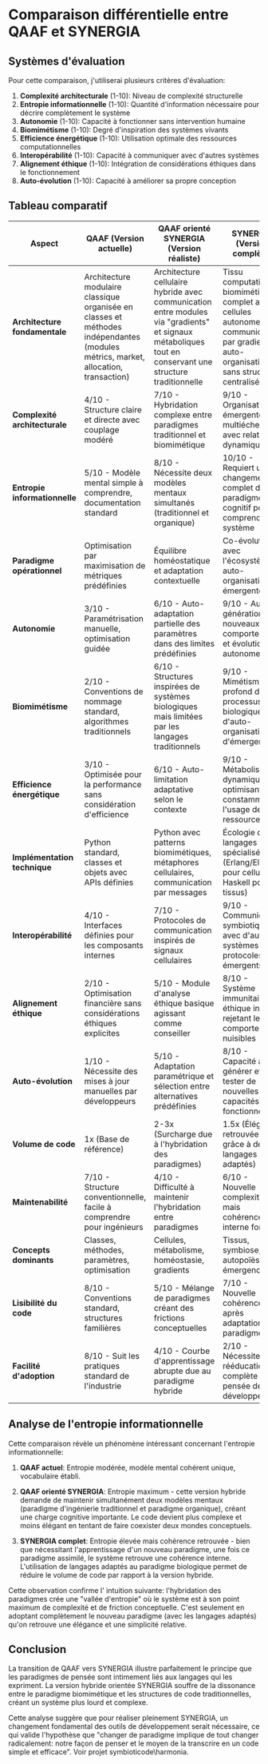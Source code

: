 # Comparaison différentielle entre QAAF et SYNERGIA

## Systèmes d'évaluation

Pour cette comparaison, j'utiliserai plusieurs critères d'évaluation:

1. **Complexité architecturale** (1-10): Niveau de complexité structurelle
2. **Entropie informationnelle** (1-10): Quantité d'information nécessaire pour décrire complètement le système
3. **Autonomie** (1-10): Capacité à fonctionner sans intervention humaine
4. **Biomimétisme** (1-10): Degré d'inspiration des systèmes vivants
5. **Efficience énergétique** (1-10): Utilisation optimale des ressources computationnelles
6. **Interopérabilité** (1-10): Capacité à communiquer avec d'autres systèmes
7. **Alignement éthique** (1-10): Intégration de considérations éthiques dans le fonctionnement
8. **Auto-évolution** (1-10): Capacité à améliorer sa propre conception

## Tableau comparatif

| Aspect | QAAF (Version actuelle) | QAAF orienté SYNERGIA (Version réaliste) | SYNERGIA (Version complète) |
|--------|------------------------|--------------------------------------|----------------------------|
| **Architecture fondamentale** | Architecture modulaire classique organisée en classes et méthodes indépendantes (modules métrics, market, allocation, transaction) | Architecture cellulaire hybride avec communication entre modules via "gradients" et signaux métaboliques tout en conservant une structure traditionnelle | Tissu computationnel biomimétique complet avec cellules autonomes, communication par gradients, auto-organisation sans structure centralisée |
| **Complexité architecturale** | 4/10 - Structure claire et directe avec couplage modéré | 7/10 - Hybridation complexe entre paradigmes traditionnel et biomimétique | 9/10 - Organisation émergente multiéchelle avec relations dynamiques |
| **Entropie informationnelle** | 5/10 - Modèle mental simple à comprendre, documentation standard | 8/10 - Nécessite deux modèles mentaux simultanés (traditionnel et organique) | 10/10 - Requiert un changement complet de paradigme cognitif pour comprendre le système |
| **Paradigme opérationnel** | Optimisation par maximisation de métriques prédéfinies | Équilibre homéostatique et adaptation contextuelle | Co-évolution avec l'écosystème et auto-organisation émergente |
| **Autonomie** | 3/10 - Paramétrisation manuelle, optimisation guidée | 6/10 - Auto-adaptation partielle des paramètres dans des limites prédéfinies | 9/10 - Auto-génération de nouveaux comportements et évolution autonome |
| **Biomimétisme** | 2/10 - Conventions de nommage standard, algorithmes traditionnels | 6/10 - Structures inspirées de systèmes biologiques mais limitées par les langages traditionnels | 9/10 - Mimétisme profond des processus biologiques d'auto-organisation et d'émergence |
| **Efficience énergétique** | 3/10 - Optimisée pour la performance sans considération d'efficience | 6/10 - Auto-limitation adaptative selon le contexte | 9/10 - Métabolisme dynamique optimisant constamment l'usage des ressources |
| **Implémentation technique** | Python standard, classes et objets avec APIs définies | Python avec patterns biomimétiques, métaphores cellulaires, communication par messages | Écologie de langages spécialisés (Erlang/Elixir pour cellules, Haskell pour tissus) |
| **Interopérabilité** | 4/10 - Interfaces définies pour les composants internes | 7/10 - Protocoles de communication inspirés de signaux cellulaires | 9/10 - Communication symbiotique avec d'autres systèmes via protocoles émergents |
| **Alignement éthique** | 2/10 - Optimisation financière sans considérations éthiques explicites | 5/10 - Module d'analyse éthique basique agissant comme conseiller | 8/10 - Système immunitaire éthique intégré rejetant les comportements nuisibles |
| **Auto-évolution** | 1/10 - Nécessite des mises à jour manuelles par développeurs | 5/10 - Adaptation paramétrique et sélection entre alternatives prédéfinies | 8/10 - Capacité à générer et tester de nouvelles capacités fonctionnelles |
| **Volume de code** | 1x (Base de référence) | 2-3x (Surcharge due à l'hybridation des paradigmes) | 1.5x (Élégance retrouvée grâce à des langages plus adaptés) |
| **Maintenabilité** | 7/10 - Structure conventionnelle, facile à comprendre pour ingénieurs | 4/10 - Difficulté à maintenir l'hybridation entre paradigmes | 6/10 - Nouvelle complexité mais cohérence interne forte |
| **Concepts dominants** | Classes, méthodes, paramètres, optimisation | Cellules, métabolisme, homéostasie, gradients | Tissus, symbiose, autopoïèse, émergence |
| **Lisibilité du code** | 8/10 - Conventions standard, structures familières | 5/10 - Mélange de paradigmes créant des frictions conceptuelles | 7/10 - Nouvelle cohérence après adaptation au paradigme |
| **Facilité d'adoption** | 8/10 - Suit les pratiques standard de l'industrie | 4/10 - Courbe d'apprentissage abrupte due au paradigme hybride | 2/10 - Nécessite une rééducation complète de la pensée de développement |

## Analyse de l'entropie informationnelle

Cette comparaison révèle un phénomène intéressant concernant l'entropie informationnelle:

1. **QAAF actuel**: Entropie modérée, modèle mental cohérent unique, vocabulaire établi.

2. **QAAF orienté SYNERGIA**: Entropie maximum - cette version hybride demande de maintenir simultanément deux modèles mentaux (paradigme d'ingénierie traditionnel et paradigme organique), créant une charge cognitive importante. Le code devient plus complexe et moins élégant en tentant de faire coexister deux mondes conceptuels.

3. **SYNERGIA complet**: Entropie élevée mais cohérence retrouvée - bien que nécessitant l'apprentissage d'un nouveau paradigme, une fois ce paradigme assimilé, le système retrouve une cohérence interne. L'utilisation de langages adaptés au paradigme biologique permet de réduire le volume de code par rapport à la version hybride.

Cette observation confirme l' intuition suivante: l'hybridation des paradigmes crée une "vallée d'entropie" où le système est à son point maximum de complexité et de friction conceptuelle. C'est seulement en adoptant complètement le nouveau paradigme (avec les langages adaptés) qu'on retrouve une élégance et une simplicité relative.

## Conclusion

La transition de QAAF vers SYNERGIA illustre parfaitement le principe que les paradigmes de pensée sont intimement liés aux langages qui les expriment. La version hybride orientée SYNERGIA souffre de la dissonance entre le paradigme biomimétique et les structures de code traditionnelles, créant un système plus lourd et complexe.

Cette analyse suggère que pour réaliser pleinement SYNERGIA, un changement fondamental des outils de développement serait nécessaire, ce qui valide l'hypothèse que "changer de paradigme implique de tout changer radicalement: notre façon de penser et le moyen de la transcrire en un code simple et efficace". Voir projet symbioticode\harmonia.